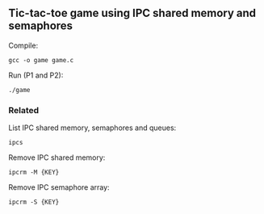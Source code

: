 ## Tic-tac-toe game using IPC shared memory and semaphores
Compile:

`gcc -o game game.c`


Run (P1 and P2):

`./game`

### Related

List IPC shared memory, semaphores and queues:

`ipcs`

Remove IPC shared memory:

`ipcrm -M {KEY}`

Remove IPC semaphore array:

`ipcrm -S {KEY}`
